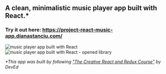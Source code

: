 ## A clean, minimalistic music player app built with React.*
### Try it out here: https://project-react-music-app.dianastanciu.com/

![music player app built with React](https://i.imgur.com/OtAltlt.png)
![music player app built with React - opened library](https://i.imgur.com/LRNztlc.png)

_*This app was built by following ["The Creative React and Redux Course"](https://developedbyed.com/p/the-creative-react-and-redux-course) by DevEd_